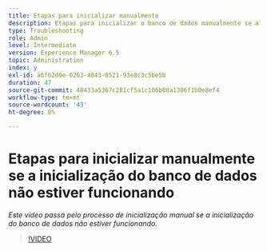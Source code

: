 ```yaml
---
title: Etapas para inicializar manualmente
description: Etapas para inicializar o banco de dados manualmente se a inicialização do banco de dados não estiver funcionando
type: Troubleshooting
role: Admin
level: Intermediate
version: Experience Manager 6.5
topic: Administration
index: y
exl-id: a6f62d9e-0263-4843-8521-93e8c3c5be5b
duration: 47
source-git-commit: 48433a5367c281cf5a1c106b08a1306f1b0e8ef4
workflow-type: tm+mt
source-wordcount: '43'
ht-degree: 0%

---
```


# Etapas para inicializar manualmente se a inicialização do banco de dados não estiver funcionando

*Este vídeo passa pelo processo de inicialização manual se a inicialização do banco de dados não estiver funcionando.*

>[!VIDEO](https://video.tv.adobe.com/v/335515?quality=12&learn=on)
